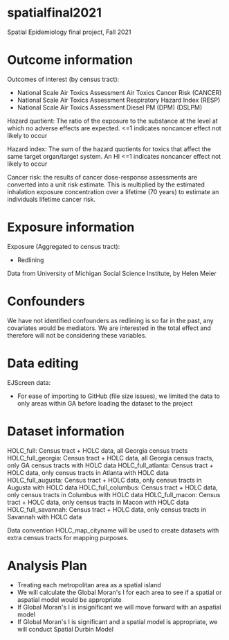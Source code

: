 # spatialfinal2021
Spatial Epidemiology final project, Fall 2021

# Outcome information 

Outcomes of interest (by census tract):

- National Scale Air Toxics Assessment Air Toxics Cancer Risk (CANCER)
- National Scale Air Toxics Assessment Respiratory Hazard Index (RESP)
- National Scale Air Toxics Assessment Diesel PM (DPM) (DSLPM)

Hazard quotient: The ratio of the exposure to the substance at the level at which no adverse effects are expected.  <=1 indicates noncancer effect not likely to occur 

Hazard index: The sum of the hazard quotients for toxics that affect the same target organ/target system.  An HI <=1 indicates noncancer effect not likely to occur 

Cancer risk: the results of cancer dose-response assessments are converted into a unit risk estimate.  This is multiplied by the estimated inhalation exposure concentration over a lifetime (70 years) to estimate an individuals lifetime cancer risk.   

# Exposure information 

Exposure (Aggregated to census tract):
- Redlining 

Data from University of Michigan Social Science Institute, by Helen Meier

# Confounders 

We have not identified confounders as redlining is so far in the past, any covariates would be mediators.  We are interested in the total effect and therefore will not be considering these variables. 

# Data editing 

EJScreen data: 
- For ease of importing to GitHub (file size issues), we limited the data to only areas within GA before loading the dataset to the project 

# Dataset information 

HOLC_full: Census tract + HOLC data, all Georgia census tracts
HOLC_full_georgia: Census tract + HOLC data, all Georgia census tracts, only GA census tracts with HOLC data
HOLC_full_atlanta: Census tract + HOLC data, only census tracts in Atlanta with HOLC data
HOLC_full_augusta: Census tract + HOLC data, only census tracts in Augusta with HOLC data
HOLC_full_columbus: Census tract + HOLC data, only census tracts in Columbus with HOLC data
HOLC_full_macon: Census tract + HOLC data, only census tracts in Macon with HOLC data
HOLC_full_savannah: Census tract + HOLC data, only census tracts in Savannah with HOLC data

Data convention HOLC_map_cityname will be used to create datasets with extra census tracts for mapping purposes. 

# Analysis Plan

- Treating each metropolitan area as a spatial island 
- We will calculate the Global Moran's I for each area to see if a spatial or aspatial model would be appropriate
- If Global Moran's I is insignificant we will move forward with an aspatial model
- If Global Moran's I is significant and a spatial model is appropriate, we will conduct Spatial Durbin Model 
